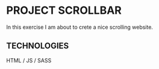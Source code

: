 # PROJECT SCROLLBAR

In this exercise I am about to crete a nice scrolling website.

## TECHNOLOGIES

HTML / JS / SASS